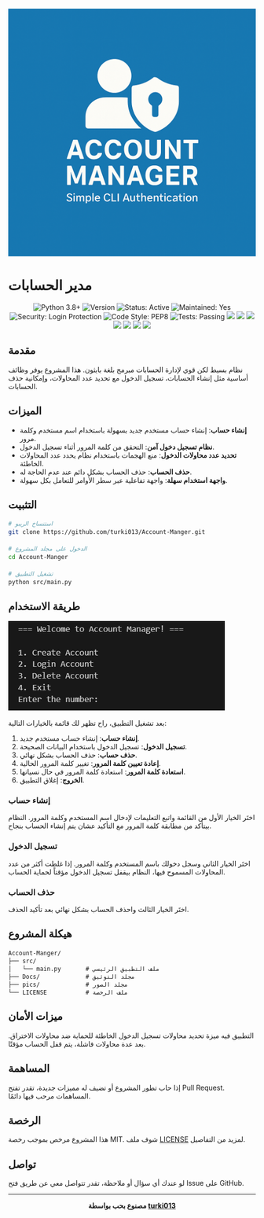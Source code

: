 ![logo](../pics/Logo.png)


# مدير الحسابات
<div align="center">
  <img src="https://img.shields.io/badge/PYTHON-3.8+-3776AB?style=flat-square&logo=python&logoColor=white" alt="Python 3.8+" />
 <img src="https://img.shields.io/github/v/release/turki013/Account-Manager?label=VERSION&style=flat-square&logo=semver&logoColor=white&color=blue" alt="Version" />
  <img src="https://img.shields.io/badge/STATUS-ACTIVE-success?style=flat-square&logo=statuspage&logoColor=white" alt="Status: Active" />
  <img src="https://img.shields.io/badge/MAINTAINED-YES-brightgreen?style=flat-square&logo=github&logoColor=white" alt="Maintained: Yes" />
  <img src="https://img.shields.io/badge/SECURITY-LOGIN_PROTECTION-orange?style=flat-square&logo=shieldsdotio&logoColor=white" alt="Security: Login Protection" />
  <img src="https://img.shields.io/badge/CODE_STYLE-PEP8-informational?style=flat-square&logo=python&logoColor=white" alt="Code Style: PEP8" />
  <img src="https://img.shields.io/badge/TESTS-PASSING-brightgreen?style=flat-square&logo=pytest&logoColor=white" alt="Tests: Passing" />
   <img src="https://img.shields.io/github/stars/turki013/Account-Manger?style=social" />
  <img src="https://img.shields.io/github/forks/turki013/Account-Manger?style=social" />
  <img src="https://img.shields.io/github/issues/turki013/Account-Manger" />
  <img src="https://img.shields.io/github/issues-pr/turki013/Account-Manger" />
  <img src="https://img.shields.io/github/last-commit/turki013/Account-Manger" />
  <img src="https://img.shields.io/github/repo-size/turki013/Account-Manger" />
  <img src="https://img.shields.io/github/license/turki013/Account-Manger" />
  
</div>

## مقدمة


نظام بسيط لكن قوي لإدارة الحسابات مبرمج بلغة بايثون. هذا المشروع يوفر وظائف أساسية مثل إنشاء الحسابات، تسجيل الدخول مع تحديد عدد المحاولات، وإمكانية حذف الحسابات.

## الميزات

- **إنشاء حساب**: إنشاء حساب مستخدم جديد بسهولة باستخدام اسم مستخدم وكلمة مرور.
- **نظام تسجيل دخول آمن**: التحقق من كلمة المرور أثناء تسجيل الدخول.
- **تحديد عدد محاولات الدخول**: منع الهجمات باستخدام نظام يحدد عدد المحاولات الخاطئة.
- **حذف الحساب**: حذف الحساب بشكل دائم عند عدم الحاجة له.
- **واجهة استخدام سهلة**: واجهة تفاعلية عبر سطر الأوامر للتعامل بكل سهولة.

## التثبيت

```bash
# استنساخ الريبو
git clone https://github.com/turki013/Account-Manger.git

# الدخول على مجلد المشروع
cd Account-Manger

# تشغيل التطبيق
python src/main.py
```

## طريقة الاستخدام

![output](../pics/output.png)

بعد تشغيل التطبيق، راح تظهر لك قائمة بالخيارات التالية:

1. **إنشاء حساب**: إنشاء حساب مستخدم جديد.
2. **تسجيل الدخول**: تسجيل الدخول باستخدام البيانات الصحيحة.
3. **حذف حساب**: حذف الحساب بشكل نهائي.
4. **إعادة تعيين كلمة المرور**: تغيير كلمة المرور الحالية.
5. **استعادة كلمة المرور**: استعادة كلمة المرور في حال نسيانها.
6. **الخروج**: إغلاق التطبيق.

### إنشاء حساب

اختَر الخيار الأول من القائمة واتبع التعليمات لإدخال اسم المستخدم وكلمة المرور. النظام بيتأكد من مطابقة كلمة المرور مع التأكيد عشان يتم إنشاء الحساب بنجاح.

### تسجيل الدخول

اختَر الخيار الثاني وسجل دخولك باسم المستخدم وكلمة المرور. إذا غلطت أكثر من عدد المحاولات المسموح فيها، النظام بيقفل تسجيل الدخول مؤقتاً لحماية الحساب.

### حذف الحساب

اختَر الخيار الثالث واحذف الحساب بشكل نهائي بعد تأكيد الحذف.

## هيكلة المشروع

```
Account-Manger/
├── src/
│   └── main.py       # ملف التطبيق الرئيسي
├── Docs/             # مجلد التوثيق
├── pics/             # مجلد الصور
└── LICENSE           # ملف الرخصة
```

## ميزات الأمان

التطبيق فيه ميزة تحديد محاولات تسجيل الدخول الخاطئة للحماية ضد محاولات الاختراق. بعد عدة محاولات فاشلة، يتم قفل الحساب مؤقتًا.

## المساهمة

إذا حاب تطور المشروع أو تضيف له مميزات جديدة، تقدر تفتح Pull Request. المساهمات مرحب فيها دائمًا.

## الرخصة

هذا المشروع مرخص بموجب رخصة MIT. شوف ملف [LICENSE](LICENSE) لمزيد من التفاصيل.

## تواصل

لو عندك أي سؤال أو ملاحظة، تقدر تتواصل معي عن طريق فتح Issue على GitHub.

---

<div align="center">

**مصنوع بحب بواسطة [turki013](https://github.com/turki013)**

</div>

